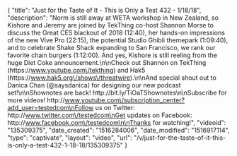 {
    "title": "Just for the Taste of It - This is Only a Test 432 - 1\/18\/18",
    "description": "Norm is still away at WETA workshop in New Zealand, so Kishore and Jeremy are joined by TekThing co-host Shannon Morse to discuss the Great CES blackout of 2018 (12:40), her hands-on impressions of the new Vive Pro (22:15), the potential Studio Ghibli themepark (1:09:40), and to celebrate Shake Shack expanding to San Francisco, we rank our favorite chain burgers (1:12:00). And yes, Kishore is still reeling from the huge Diet Coke announcement.\n\nCheck out Shannon on TekThing (https:\/\/www.youtube.com\/tekthing) and Hak5 (https:\/\/www.hak5.org\/shows\/threatwire).\n\nAnd special shout out to Danica Chan (@saysdanica) for designing our new podcast set!\n\nShownotes are back! http:\/\/bit.ly\/TiOaTShownotes\n\nSubscribe for more videos! http:\/\/www.youtube.com\/subscription_center?add_user=testedcom\nFollow us on Twitter: http:\/\/www.twitter.com\/testedcom\nGet updates on Facebook: http:\/\/www.facebook.com\/testedcom\n\nThanks for watching!",
    "videoid": "135309375",
    "date_created": "1516284006",
    "date_modified": "1516917114",
    "type": "captivate",
    "layout": "video",
    "url": "\/v\/just-for-the-taste-of-it-this-is-only-a-test-432-1-18-18\/135309375"
}